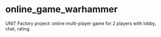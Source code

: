# online_game_warhammer
UNIT Factory project: online multi-player game for 2 players with lobby, chat, rating. 
